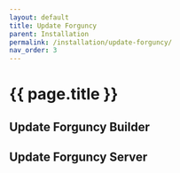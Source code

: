 ```yaml
---
layout: default
title: Update Forguncy
parent: Installation
permalink: /installation/update-forguncy/
nav_order: 3
---
```


# {{ page.title }}

## Update Forguncy Builder

## Update Forguncy Server
